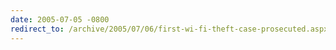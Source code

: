 ```yaml
---
date: 2005-07-05 -0800
redirect_to: /archive/2005/07/06/first-wi-fi-theft-case-prosecuted.aspx/
---
```

